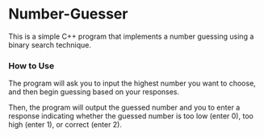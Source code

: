 # Number-Guesser
This is a simple C++ program that implements a number guessing using a binary search technique.

### How to Use

The program will ask you to input the highest number you want to choose, and then begin guessing based on your responses.

Then, the program will output the guessed number and you to enter a response indicating whether the guessed number is too low (enter 0), too high (enter 1), or correct (enter 2).  
